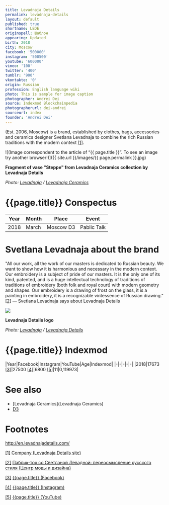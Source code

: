 ```yaml
---
title: Levadnaja Details
permalink: levadnaja-details
layout: default
published: true
shortname: LEDE
originspell: Шаблон
appearing: Updated
birth: 2018
city: Moscow
facebook: '500000'
instagram: '500500'
youtube: '600000'
vimeo: '100'
twitter: '400'
tumblr: '900'
vkontakte: '0'
origin: Russian
profession: English language wiki
photo: This is sample for image caption
photographer: Andrei Dei
source: Indexmod Blockchainpedia
photographerurl: dei-andrei
sourceurl: index
founder: 'Andrei Dei'
---
```



(Est. 2006, Moscow) is a brand, established by clothes, bags, accessories and ceramics designer Svetlana Levadnaja to combine the rich Russian traditions with the modern context <span id="a1">[\[1\]](#f1)</span>.

![(Image correspondent to the article of “{{ page.title }}”. To see an image try another browser!)]({{ site.url }}/images/{{ page.permalink }}.jpg)

**Fragment of vase "Steppe" from Levadnaja Ceramics collection by Levadnaja Details**

*Photo: [Levadnaja](index) / [Levadnaja Ceramics](http://en.levadnajadetails.com/magazin/product/vase-steppe)*

# {{page.title}} Conspectus

|Year|Month|Place|Event|
|-|-|-|-|
|2018|March|Moscow D3|Pablic Talk|


# Svetlana Levadnaja about the brand

"All our work, all the work of our masters is dedicated to Russian beauty. We want to show how it is harmonious and necessary in the modern context. Our embroidery is a subject of pride of our masters. It is the only one of its kind, patented, and is a huge intellectual technology of traditions of traditions of embroidery (both folk and royal court) with modern geometry and shapes. Our embroidery is a drawing of frost on the glass, it is a painting in embroidery, it is a recognizable vintessence of Russian drawing." <span id="a2">[\[2\]](#f2)</span> — Svetlana Levadnaja says about Levadnaja Details

![](http://en.levadnajadetails.com/d/1771324/d/logo_0.png)

**Levadnaja Details logo**

*Photo: [Levadnaja](index) / [Levadnaja Details](index)*


# {{page.title}} Indexmod

|Year|Facebook|Instagram|YouTube|Age|Indexmod|
|-|-|-|-|-|
|2018|17673 <span id="a3">[\[3\]](#f3)</span>|27500 <span id="a4">[\[4\]](#f4)</span>|6800 <span id="a5">[\[5\]](#f5)</span>|11|0,119973|


# See also

+ [Levadnaja Ceramics](Levadnaja Ceramics)
+ [D3](D3)

# Footnotes

http://en.levadnajadetails.com/

[[1]](#a1) <span id="f1"></span> [Company (Levadnaja Details site)](http://en.levadnajadetails.com/)

[[2]](#a2) <span id="f2"></span> [Паблик-ток со Светланой Левадной: переосмысление русского стиля (Центр моды и дизайна)](http://www.d3centre.ru/)

[[3]](#a3) <span id="f3"></span> [{{page.title}} (Facebook)](https://www.facebook.com/Levadnaja-Details-476586179036034/)

[[4]](#a4) <span id="f4"></span> [{{page.title}} (Instagram)](https://www.instagram.com/levadnajadetails/?hl=ru)

[[5]](#a5) <span id="f5"></span> [{{page.title}} (YouTube)](https://www.youtube.com/channel/UCko1ZlAIcKPUiHcugwB90ew/featured)
